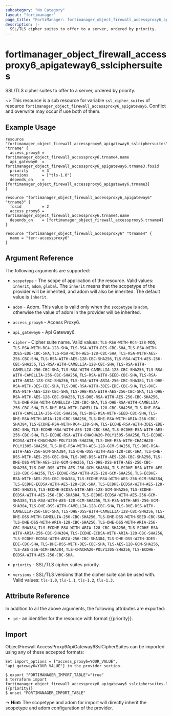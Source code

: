 ```yaml
---
subcategory: "No Category"
layout: "fortimanager"
page_title: "FortiManager: fortimanager_object_firewall_accessproxy6_apigateway6_sslciphersuites"
description: |-
  SSL/TLS cipher suites to offer to a server, ordered by priority.
---
```


# fortimanager_object_firewall_accessproxy6_apigateway6_sslciphersuites
SSL/TLS cipher suites to offer to a server, ordered by priority.

~> This resource is a sub resource for variable `ssl_cipher_suites` of resource `fortimanager_object_firewall_accessproxy6_apigateway6`. Conflict and overwrite may occur if use both of them.



## Example Usage

```hcl
resource "fortimanager_object_firewall_accessproxy6_apigateway6_sslciphersuites" "trname" {
  access_proxy6 = fortimanager_object_firewall_accessproxy6.trname4.name
  api_gateway6  = fortimanager_object_firewall_accessproxy6_apigateway6.trname3.fosid
  priority      = 3
  versions      = ["tls-1.0"]
  depends_on    = [fortimanager_object_firewall_accessproxy6_apigateway6.trname3]
}

resource "fortimanager_object_firewall_accessproxy6_apigateway6" "trname3" {
  fosid         = 2
  access_proxy6 = fortimanager_object_firewall_accessproxy6.trname4.name
  depends_on    = [fortimanager_object_firewall_accessproxy6.trname4]
}

resource "fortimanager_object_firewall_accessproxy6" "trname4" {
  name = "terr-accessproxy6"
}
```

## Argument Reference


The following arguments are supported:

* `scopetype` - The scope of application of the resource. Valid values: `inherit`, `adom`, `global`. The `inherit` means that the scopetype of the provider will be inherited, and adom will also be inherited. The default value is `inherit`.
* `adom` - Adom. This value is valid only when the `scopetype` is `adom`, otherwise the value of adom in the provider will be inherited.
* `access_proxy6` - Access Proxy6.
* `api_gateway6` - Api Gateway6.

* `cipher` - Cipher suite name. Valid values: `TLS-RSA-WITH-RC4-128-MD5`, `TLS-RSA-WITH-RC4-128-SHA`, `TLS-RSA-WITH-DES-CBC-SHA`, `TLS-RSA-WITH-3DES-EDE-CBC-SHA`, `TLS-RSA-WITH-AES-128-CBC-SHA`, `TLS-RSA-WITH-AES-256-CBC-SHA`, `TLS-RSA-WITH-AES-128-CBC-SHA256`, `TLS-RSA-WITH-AES-256-CBC-SHA256`, `TLS-RSA-WITH-CAMELLIA-128-CBC-SHA`, `TLS-RSA-WITH-CAMELLIA-256-CBC-SHA`, `TLS-RSA-WITH-CAMELLIA-128-CBC-SHA256`, `TLS-RSA-WITH-CAMELLIA-256-CBC-SHA256`, `TLS-RSA-WITH-SEED-CBC-SHA`, `TLS-RSA-WITH-ARIA-128-CBC-SHA256`, `TLS-RSA-WITH-ARIA-256-CBC-SHA384`, `TLS-DHE-RSA-WITH-DES-CBC-SHA`, `TLS-DHE-RSA-WITH-3DES-EDE-CBC-SHA`, `TLS-DHE-RSA-WITH-AES-128-CBC-SHA`, `TLS-DHE-RSA-WITH-AES-256-CBC-SHA`, `TLS-DHE-RSA-WITH-AES-128-CBC-SHA256`, `TLS-DHE-RSA-WITH-AES-256-CBC-SHA256`, `TLS-DHE-RSA-WITH-CAMELLIA-128-CBC-SHA`, `TLS-DHE-RSA-WITH-CAMELLIA-256-CBC-SHA`, `TLS-DHE-RSA-WITH-CAMELLIA-128-CBC-SHA256`, `TLS-DHE-RSA-WITH-CAMELLIA-256-CBC-SHA256`, `TLS-DHE-RSA-WITH-SEED-CBC-SHA`, `TLS-DHE-RSA-WITH-ARIA-128-CBC-SHA256`, `TLS-DHE-RSA-WITH-ARIA-256-CBC-SHA384`, `TLS-ECDHE-RSA-WITH-RC4-128-SHA`, `TLS-ECDHE-RSA-WITH-3DES-EDE-CBC-SHA`, `TLS-ECDHE-RSA-WITH-AES-128-CBC-SHA`, `TLS-ECDHE-RSA-WITH-AES-256-CBC-SHA`, `TLS-ECDHE-RSA-WITH-CHACHA20-POLY1305-SHA256`, `TLS-ECDHE-ECDSA-WITH-CHACHA20-POLY1305-SHA256`, `TLS-DHE-RSA-WITH-CHACHA20-POLY1305-SHA256`, `TLS-DHE-RSA-WITH-AES-128-GCM-SHA256`, `TLS-DHE-RSA-WITH-AES-256-GCM-SHA384`, `TLS-DHE-DSS-WITH-AES-128-CBC-SHA`, `TLS-DHE-DSS-WITH-AES-256-CBC-SHA`, `TLS-DHE-DSS-WITH-AES-128-CBC-SHA256`, `TLS-DHE-DSS-WITH-AES-128-GCM-SHA256`, `TLS-DHE-DSS-WITH-AES-256-CBC-SHA256`, `TLS-DHE-DSS-WITH-AES-256-GCM-SHA384`, `TLS-ECDHE-RSA-WITH-AES-128-CBC-SHA256`, `TLS-ECDHE-RSA-WITH-AES-128-GCM-SHA256`, `TLS-ECDHE-RSA-WITH-AES-256-CBC-SHA384`, `TLS-ECDHE-RSA-WITH-AES-256-GCM-SHA384`, `TLS-ECDHE-ECDSA-WITH-AES-128-CBC-SHA`, `TLS-ECDHE-ECDSA-WITH-AES-128-CBC-SHA256`, `TLS-ECDHE-ECDSA-WITH-AES-128-GCM-SHA256`, `TLS-ECDHE-ECDSA-WITH-AES-256-CBC-SHA384`, `TLS-ECDHE-ECDSA-WITH-AES-256-GCM-SHA384`, `TLS-RSA-WITH-AES-128-GCM-SHA256`, `TLS-RSA-WITH-AES-256-GCM-SHA384`, `TLS-DHE-DSS-WITH-CAMELLIA-128-CBC-SHA`, `TLS-DHE-DSS-WITH-CAMELLIA-256-CBC-SHA`, `TLS-DHE-DSS-WITH-CAMELLIA-128-CBC-SHA256`, `TLS-DHE-DSS-WITH-CAMELLIA-256-CBC-SHA256`, `TLS-DHE-DSS-WITH-SEED-CBC-SHA`, `TLS-DHE-DSS-WITH-ARIA-128-CBC-SHA256`, `TLS-DHE-DSS-WITH-ARIA-256-CBC-SHA384`, `TLS-ECDHE-RSA-WITH-ARIA-128-CBC-SHA256`, `TLS-ECDHE-RSA-WITH-ARIA-256-CBC-SHA384`, `TLS-ECDHE-ECDSA-WITH-ARIA-128-CBC-SHA256`, `TLS-ECDHE-ECDSA-WITH-ARIA-256-CBC-SHA384`, `TLS-DHE-DSS-WITH-3DES-EDE-CBC-SHA`, `TLS-DHE-DSS-WITH-DES-CBC-SHA`, `TLS-AES-128-GCM-SHA256`, `TLS-AES-256-GCM-SHA384`, `TLS-CHACHA20-POLY1305-SHA256`, `TLS-ECDHE-ECDSA-WITH-AES-256-CBC-SHA`.

* `priority` - SSL/TLS cipher suites priority.
* `versions` - SSL/TLS versions that the cipher suite can be used with. Valid values: `tls-1.0`, `tls-1.1`, `tls-1.2`, `tls-1.3`.



## Attribute Reference

In addition to all the above arguments, the following attributes are exported:
* `id` - an identifier for the resource with format {{priority}}.

## Import

ObjectFirewall AccessProxy6ApiGateway6SslCipherSuites can be imported using any of these accepted formats:
```
Set import_options = ["access_proxy6=YOUR_VALUE", "api_gateway6=YOUR_VALUE"] in the provider section.

$ export "FORTIMANAGER_IMPORT_TABLE"="true"
$ terraform import fortimanager_object_firewall_accessproxy6_apigateway6_sslciphersuites.labelname {{priority}}
$ unset "FORTIMANAGER_IMPORT_TABLE"
```
-> **Hint:** The scopetype and adom for import will directly inherit the scopetype and adom configuration of the provider.
